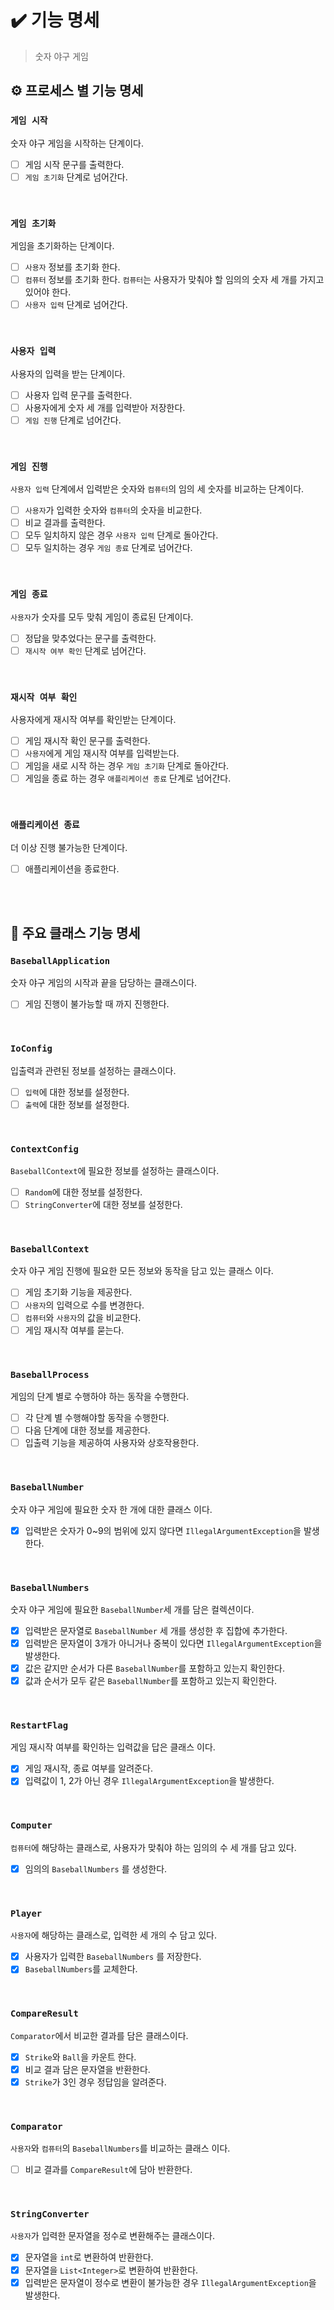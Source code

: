 # ✔️ 기능 명세
> 숫자 야구 게임

## ⚙️ 프로세스 별 기능 명세
### `게임 시작`
숫자 야구 게임을 시작하는 단계이다.
- [ ] 게임 시작 문구를 출력한다.
- [ ] `게임 초기화` 단계로 넘어간다.

<br>

### `게임 초기화`
게임을 초기화하는 단계이다.
- [ ] `사용자` 정보를 초기화 한다.
- [ ] `컴퓨터` 정보를 초기화 한다. `컴퓨터`는 사용자가 맞춰야 할 임의의 숫자 세 개를 가지고 있어야 한다. 
- [ ] `사용자 입력` 단계로 넘어간다.

<br>

### `사용자 입력`
사용자의 입력을 받는 단계이다.
- [ ] 사용자 입력 문구를 출력한다.
- [ ] 사용자에게 숫자 세 개를 입력받아 저장한다.
- [ ] `게임 진행` 단계로 넘어간다.

<br>

### `게임 진행`
`사용자 입력` 단계에서 입력받은 숫자와 `컴퓨터`의 임의 세 숫자를 비교하는 단계이다.
- [ ] `사용자`가 입력한 숫자와 `컴퓨터`의 숫자을 비교한다.
- [ ] 비교 결과를 출력한다.
- [ ] 모두 일치하지 않은 경우 `사용자 입력` 단계로 돌아간다.
- [ ] 모두 일치하는 경우 `게임 종료` 단계로 넘어간다.

<br>

### `게임 종료`
`사용자`가 숫자를 모두 맞춰 게임이 종료된 단계이다.
- [ ] 정답을 맞추었다는 문구를 출력한다.
- [ ] `재시작 여부 확인` 단계로 넘어간다.

<br>

### `재시작 여부 확인`
사용자에게 재시작 여부를 확인받는 단계이다.
- [ ] 게임 재시작 확인 문구를 출력한다.
- [ ] `사용자`에게 게임 재시작 여부를 입력받는다.
- [ ] 게임을 새로 시작 하는 경우 `게임 초기화` 단계로 돌아간다.
- [ ] 게임을 종료 하는 경우 `애플리케이션 종료` 단계로 넘어간다.

<br>

### `애플리케이션 종료`
더 이상 진행 불가능한 단계이다.
- [ ] 애플리케이션을 종료한다.

<br><br>

## 👥 주요 클래스 기능 명세

### `BaseballApplication`
숫자 야구 게임의 시작과 끝을 담당하는 클래스이다.
- [ ] 게임 진행이 불가능할 때 까지 진행한다.

<br>

### `IoConfig`
입출력과 관련된 정보를 설정하는 클래스이다.
- [ ] `입력`에 대한 정보를 설정한다.
- [ ] `출력`에 대한 정보를 설정한다.

<br>

### `ContextConfig`
`BaseballContext`에 필요한 정보를 설정하는 클래스이다.
- [ ] `Random`에 대한 정보를 설정한다.
- [ ] `StringConverter`에 대한 정보를 설정한다.

<br>

### `BaseballContext`
숫자 야구 게임 진행에 필요한 모든 정보와 동작을 담고 있는 클래스 이다.
- [ ] 게임 초기화 기능을 제공한다.
- [ ] `사용자`의 입력으로 수를 변경한다.
- [ ] `컴퓨터`와 `사용자`의 값을 비교한다.
- [ ] 게임 재시작 여부를 묻는다.

<br>

### `BaseballProcess`
게임의 단계 별로 수행하야 하는 동작을 수행한다.
- [ ] 각 단계 별 수행해야할 동작을 수행한다.
- [ ] 다음 단계에 대한 정보를 제공한다.
- [ ] 입출력 기능을 제공하여 사용자와 상호작용한다.

<br>

### `BaseballNumber`
숫자 야구 게임에 필요한 숫자 한 개에 대한 클래스 이다.
- [X] 입력받은 숫자가 0~9의 범위에 있지 않다면  `IllegalArgumentException`을 발생한다.

<br>

### `BaseballNumbers`
숫자 야구 게임에 필요한 `BaseballNumber`세 개를 담은 컬렉션이다.
- [X] 입력받은 문자열로 `BaseballNumber` 세 개를 생성한 후 집합에 추가한다.
- [X] 입력받은 문자열이 3개가 아니거나 중복이 있다면 `IllegalArgumentException`을 발생한다.
- [X] 값은 같지만 순서가 다른 `BaseballNumber`를 포함하고 있는지 확인한다.
- [X] 값과 순서가 모두 같은 `BaseballNumber`를 포함하고 있는지 확인한다.

<br>

### `RestartFlag`
게임 재시작 여부를 확인하는 입력값을 답은 클래스 이다.
- [X] 게임 재시작, 종료 여부를 알려준다.
- [X] 입력값이 1, 2가 아닌 경우 `IllegalArgumentException`을 발생한다.

<br>

### `Computer`
`컴퓨터`에 해당하는 클래스로, 사용자가 맞춰야 하는 임의의 수 세 개를 담고 있다.
- [X] 임의의 `BaseballNumbers` 를 생성한다.

<br>

### `Player`
`사용자`에 해당하는 클래스로, 입력한 세 개의 수 담고 있다.
- [X] 사용자가 입력한 `BaseballNumbers` 를 저장한다.
- [X] `BaseballNumbers`를 교체한다.

<br>

### `CompareResult`
`Comparator`에서 비교한 결과를 담은 클래스이다.
- [X] `Strike`와 `Ball`을 카운트 한다.
- [X] 비교 결과 담은 문자열을 반환한다.
- [X] `Strike`가 3인 경우 정답임을 알려준다.

<br>

### `Comparator`
`사용자`와 `컴퓨터`의 `BaseballNumbers`를 비교하는 클래스 이다.
- [ ] 비교 결과를 `CompareResult`에 담아 반환한다.

<br>

### `StringConverter`
`사용자`가 입력한 문자열을 정수로 변환해주는 클래스이다.
- [X] 문자열을 `int`로 변환하여 반환한다.
- [X] 문자열을 `List<Integer>`로 변환하여 반환한다. 
- [X] 입력받은 문자열이 정수로 변환이 불가능한 경우 `IllegalArgumentException`을 발생한다.

<br>

